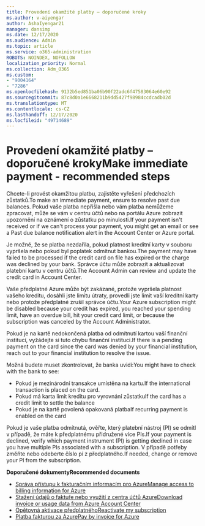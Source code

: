 ```yaml
---
title: Provedení okamžité platby – doporučené kroky
ms.author: v-aiyengar
author: AshaIyengar21
manager: dansimp
ms.date: 12/17/2020
ms.audience: Admin
ms.topic: article
ms.service: o365-administration
ROBOTS: NOINDEX, NOFOLLOW
localization_priority: Normal
ms.collection: Adm_O365
ms.custom:
- "9004164"
- "7286"
ms.openlocfilehash: 9132b5ed851ba06b90f22adc6f47583064e60e92
ms.sourcegitcommit: 87c8d0a1e6668211b9dd5427f98984ccdcadb02d
ms.translationtype: MT
ms.contentlocale: cs-CZ
ms.lasthandoff: 12/17/2020
ms.locfileid: "49714689"
---
```

# <a name="make-immediate-payment---recommended-steps"></a><span data-ttu-id="4c791-102">Provedení okamžité platby – doporučené kroky</span><span class="sxs-lookup"><span data-stu-id="4c791-102">Make immediate payment - recommended steps</span></span>

<span data-ttu-id="4c791-103">Chcete-li provést okamžitou platbu, zajistěte vyřešení předchozích zůstatků.</span><span class="sxs-lookup"><span data-stu-id="4c791-103">To make an immediate payment, ensure to resolve past due balances.</span></span> <span data-ttu-id="4c791-104">Pokud vaše platba nepřišla nebo vám platba nemůžeme zpracovat, může se vám v centru účtů nebo na portálu Azure zobrazit upozornění na oznámení o zůstatku po minulosti.</span><span class="sxs-lookup"><span data-stu-id="4c791-104">If your payment isn't received or if we can't process your payment, you might get an email or see a Past due balance notification alert in the Account Center or Azure portal.</span></span> 

<span data-ttu-id="4c791-105">Je možné, že se platba nezdařila, pokud platnost kreditní karty v souboru vypršela nebo pokud byl poplatek odmítnut bankou.</span><span class="sxs-lookup"><span data-stu-id="4c791-105">The payment may have failed to be processed if the credit card on file has expired or the charge was declined by your bank.</span></span> <span data-ttu-id="4c791-106">Správce účtu může zobrazit a aktualizovat platební kartu v centru účtů.</span><span class="sxs-lookup"><span data-stu-id="4c791-106">The Account Admin can review and update the credit card in Account Center.</span></span> 

<span data-ttu-id="4c791-107">Vaše předplatné Azure může být zakázané, protože vypršela platnost vašeho kreditu, dosáhli jste limitu útraty, provedli jste limit vaší kreditní karty nebo protože předplatné zrušil správce účtu.</span><span class="sxs-lookup"><span data-stu-id="4c791-107">Your Azure subscription might be disabled because your credit has expired, you reached your spending limit, have an overdue bill, hit your credit card limit, or because the subscription was canceled by the Account Administrator.</span></span>  

<span data-ttu-id="4c791-108">Pokud je na kartě nedokončená platba od odmítnutí kartou vaší finanční institucí, vyžádejte si tuto chybu finanční instituci.</span><span class="sxs-lookup"><span data-stu-id="4c791-108">If there is a pending payment on the card since the card was denied by your financial institution, reach out to your financial institution to resolve the issue.</span></span>  

<span data-ttu-id="4c791-109">Možná budete muset zkontrolovat, že banka uvidí:</span><span class="sxs-lookup"><span data-stu-id="4c791-109">You might have to check with the bank to see:</span></span>

- <span data-ttu-id="4c791-110">Pokud je mezinárodní transakce umístěna na kartu.</span><span class="sxs-lookup"><span data-stu-id="4c791-110">If the international transaction is placed on the card.</span></span> 
- <span data-ttu-id="4c791-111">Pokud má karta limit kreditu pro vyrovnání zůstatku</span><span class="sxs-lookup"><span data-stu-id="4c791-111">If the card has a credit limit to settle the balance</span></span> 
- <span data-ttu-id="4c791-112">Pokud je na kartě povolená opakovaná platba</span><span class="sxs-lookup"><span data-stu-id="4c791-112">If recurring payment is enabled on the card</span></span> 

<span data-ttu-id="4c791-113">Pokud je vaše platba odmítnutá, ověřte, který platební nástroj (PI) se odmítl v případě, že máte k předplatnému přidružené více PIs.</span><span class="sxs-lookup"><span data-stu-id="4c791-113">If your payment is declined, verify which payment instrument (PI) is getting declined in case you have multiple PIs associated with a subscription.</span></span> <span data-ttu-id="4c791-114">V případě potřeby změňte nebo odeberte číslo pí z předplatného.</span><span class="sxs-lookup"><span data-stu-id="4c791-114">If needed, change or remove your PI from the subscription.</span></span> 

<span data-ttu-id="4c791-115">**Doporučené dokumenty**</span><span class="sxs-lookup"><span data-stu-id="4c791-115">**Recommended documents**</span></span> 

- [<span data-ttu-id="4c791-116">Správa přístupu k fakturačním informacím pro Azure</span><span class="sxs-lookup"><span data-stu-id="4c791-116">Manage access to billing information for Azure</span></span>](https://docs.microsoft.com/azure/billing/billing-manage-access?WT.mc_id=Portal-Microsoft_Azure_Support)
- [<span data-ttu-id="4c791-117">Stažení údajů o faktuře nebo využití z centra účtů Azure</span><span class="sxs-lookup"><span data-stu-id="4c791-117">Download invoice or usage data from Azure Account Center</span></span>](https://docs.microsoft.com/azure/billing/billing-download-azure-invoice-daily-usage-date?WT.mc_id=Portal-Microsoft_Azure_Support)
- [<span data-ttu-id="4c791-118">Opětovná aktivace předplatného</span><span class="sxs-lookup"><span data-stu-id="4c791-118">Reactivate my subscription</span></span>](https://docs.microsoft.com/azure/billing/billing-subscription-become-disable?WT.mc_id=Portal-Microsoft_Azure_Support)
- [<span data-ttu-id="4c791-119">Platba fakturou za Azure</span><span class="sxs-lookup"><span data-stu-id="4c791-119">Pay by invoice for Azure</span></span>](https://docs.microsoft.com/azure/cost-management-billing/manage/pay-by-invoice) 